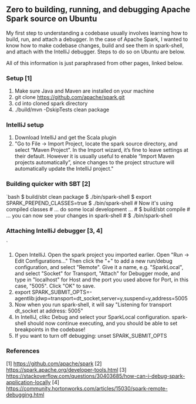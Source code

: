 ## Zero to building, running, and debugging Apache Spark source on Ubuntu

My first step to understanding a codebase usually involves learning how to build, run, and attach a debugger.
In the case of Apache Spark, I wanted to know how to make codebase changes, build and see them in spark-shell, and attach with the IntelliJ debugger. Steps to do so on Ubuntu are below.

All of this information is just paraphrased from other pages, linked below.

### Setup [1]

1. Make sure Java and Maven are installed on your machine
2. git clone https://github.com/apache/spark.git
3. cd into cloned spark directory
4. ./build/mvn -DskipTests clean package

### IntelliJ setup

1. Download IntelliJ and get the Scala plugin
2. "Go to File -> Import Project, locate the spark source directory, and select “Maven Project”. In the Import wizard, it’s fine to leave settings at their default. However it is usually useful to enable “Import Maven projects automatically”, since changes to the project structure will automatically update the IntelliJ project."


### Building quicker with SBT [2]

`bash
$ build/sbt clean package
$ ./bin/spark-shell
$ export SPARK_PREPEND_CLASSES=true
$ ./bin/spark-shell # Now it's using compiled classes
\# ... do some local development ... \#
$ build/sbt compile
\# ... you can now see your changes in spark-shell \#
$ ./bin/spark-shell


### Attaching IntelliJ debugger [3, 4]
`

1. Open IntelliJ. Open the spark project you imported earlier. Open  "Run -> Edit Configurations..." Then click the "+" to add a new run/debug configuration, and select "Remote". Give it a name, e.g. "SparkLocal", and select "Socket" for Transport, "Attach" for Debugger mode, and type in "localhost" for Host and the port you used above for Port, in this case, "5005". Click "OK" to save. 
2. export SPARK_SUBMIT_OPTS=-agentlib:jdwp=transport=dt_socket,server=y,suspend=y,address=5005
3. Now when you run spark-shell, it will say "Listening for transport dt_socket at address: 5005"
4. In IntelliJ, clikc Debug and select your SparkLocal configuration. spark-shell should now continue executing, and you should be able to set breakpoints in the codebase!
5. If you want to turn off debugging:
    unset SPARK_SUBMIT_OPTS


### References

[1] https://github.com/apache/spark
[2] https://spark.apache.org/developer-tools.html
[3] https://stackoverflow.com/questions/30403685/how-can-i-debug-spark-application-locally
[4] https://community.hortonworks.com/articles/15030/spark-remote-debugging.html
